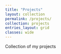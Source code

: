 ```yaml
---
title: "Projects"
layout: collection
permalink: /projects/
collection: projects
entries_layout: grid
classes: wide
---
```


Collection of my projects
